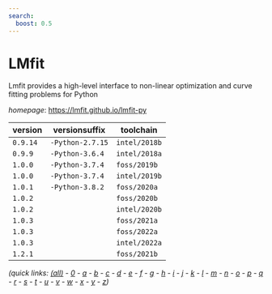 ```yaml
---
search:
  boost: 0.5
---
```

# LMfit

Lmfit provides a high-level interface to non-linear optimization and curve fitting problems for Python

*homepage*: <https://lmfit.github.io/lmfit-py>

version | versionsuffix | toolchain
--------|---------------|----------
``0.9.14`` | ``-Python-2.7.15`` | ``intel/2018b``
``0.9.9`` | ``-Python-3.6.4`` | ``intel/2018a``
``1.0.0`` | ``-Python-3.7.4`` | ``foss/2019b``
``1.0.0`` | ``-Python-3.7.4`` | ``intel/2019b``
``1.0.1`` | ``-Python-3.8.2`` | ``foss/2020a``
``1.0.2`` |  | ``foss/2020b``
``1.0.2`` |  | ``intel/2020b``
``1.0.3`` |  | ``foss/2021a``
``1.0.3`` |  | ``foss/2022a``
``1.0.3`` |  | ``intel/2022a``
``1.2.1`` |  | ``foss/2021b``


*(quick links: [(all)](../index.md) - [0](../0/index.md) - [a](../a/index.md) - [b](../b/index.md) - [c](../c/index.md) - [d](../d/index.md) - [e](../e/index.md) - [f](../f/index.md) - [g](../g/index.md) - [h](../h/index.md) - [i](../i/index.md) - [j](../j/index.md) - [k](../k/index.md) - [l](../l/index.md) - [m](../m/index.md) - [n](../n/index.md) - [o](../o/index.md) - [p](../p/index.md) - [q](../q/index.md) - [r](../r/index.md) - [s](../s/index.md) - [t](../t/index.md) - [u](../u/index.md) - [v](../v/index.md) - [w](../w/index.md) - [x](../x/index.md) - [y](../y/index.md) - [z](../z/index.md))*

